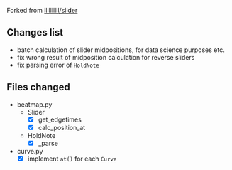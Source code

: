 Forked from [llllllllll/slider](https://github.com/llllllllll/slider)

## Changes list
- batch calculation of slider midpositions, for data science purposes etc.
- fix wrong result of midposition calculation for reverse sliders
- fix parsing error of `HoldNote`

## Files changed
- beatmap.py
  - Slider
    - [x] get_edgetimes
    - [x] calc_position_at
  - HoldNote
    - [x] _parse
- curve.py
  - [x] implement `at()` for each `Curve`